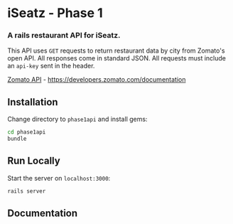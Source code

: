 # iSeatz - Phase 1

### A rails restaurant API for iSeatz.

This API uses `GET` requests to return restaurant data by city from Zomato's open API. All responses come in standard JSON. All requests must include an `api-key` sent in the header.

[Zomato API](https://developers.zomato.com/documentation) - https://developers.zomato.com/documentation


## Installation

Change directory to `phase1api` and install gems:

```bash
cd phase1api
bundle
```
## Run Locally

Start the server on `localhost:3000`:
```bash
rails server
```

## Documentation
